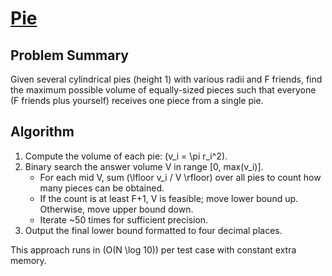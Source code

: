 # [Pie](https://www.spoj.com/problems/PIE/)

## Problem Summary
Given several cylindrical pies (height 1) with various radii and F friends, find the maximum possible volume of equally-sized pieces such that everyone (F friends plus yourself) receives one piece from a single pie.

## Algorithm
1. Compute the volume of each pie: \(v_i = \pi r_i^2\).
2. Binary search the answer volume V in range [0, max(v_i)].
   - For each mid V, sum \(\lfloor v_i / V \rfloor\) over all pies to count how many pieces can be obtained.
   - If the count is at least F+1, V is feasible; move lower bound up. Otherwise, move upper bound down.
   - Iterate ~50 times for sufficient precision.
3. Output the final lower bound formatted to four decimal places.

This approach runs in \(O(N \log 10)\) per test case with constant extra memory.

